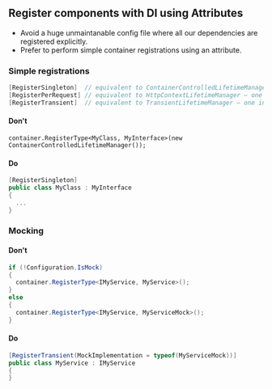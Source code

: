 ## Register components with DI using Attributes

- Avoid a huge unmaintanable config file where all our dependencies are registered explicitly.
- Prefer to perform simple container registrations using an attribute.

### Simple registrations
```c#
[RegisterSingleton]  // equivalent to ContainerControlledLifetimeManager – one instance shared for the lifetime of the application
[RegisterPerRequest] // equivalent to HttpContextLifetimeManager – one instance created and shared for each web request
[RegisterTransient]  // equivalent to TransientLifetimeManager – one instance created each time requested from the container, never shared
```

#### Don't

```
container.RegisterType<MyClass, MyInterface>(new ContainerControlledLifetimeManager());
````

#### Do
```c#
[RegisterSingleton]
public class MyClass : MyInterface 
{
  ...
}
```

### Mocking

#### Don't
``` c#
if (!Configuration.IsMock)
{
  container.RegisterType<IMyService, MyService>();
}
else
{
  container.RegisterType<IMyService, MyServiceMock>();
}
```

#### Do
``` c#
[RegisterTransient(MockImplementation = typeof(MyServiceMock))] 
public class MyService : IMyService
{
}
```